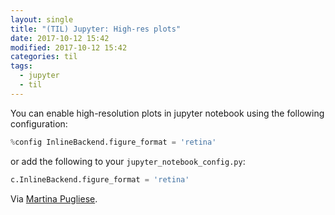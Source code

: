 ```yaml
---
layout: single
title: "(TIL) Jupyter: High-res plots"
date: 2017-10-12 15:42
modified: 2017-10-12 15:42
categories: til
tags:
  - jupyter
  - til
---
```


You can enable high-resolution plots in jupyter notebook using the following
configuration:

```python
%config InlineBackend.figure_format = 'retina'
```

or add the following to your `jupyter_notebook_config.py`:

```python
c.InlineBackend.figure_format = 'retina'
```

Via [Martina Pugliese](https://web.archive.org/web/20200915133315/https%3A//martinapugliese.github.io/tech/jupyter-customise/).
